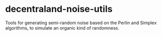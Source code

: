 # decentraland-noise-utils
 Tools for generating semi-random noise based on the Perlin and Simplex algorithms, to simulate an organic kind of randomness.
